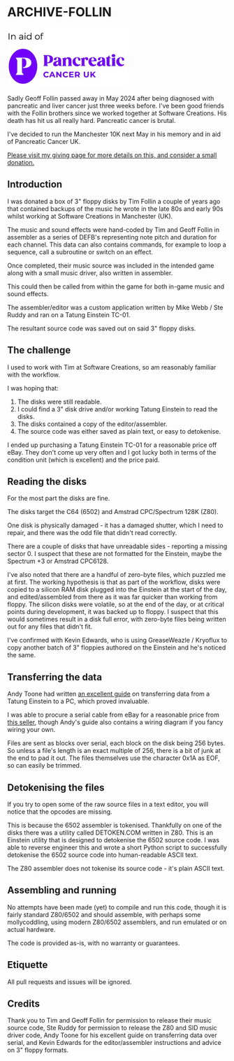 # ARCHIVE-FOLLIN

![In aid of Pancreatic Cancer UK](Resources/Images/pancreatic_cancer_uk_in_aid_of.png)

Sadly Geoff Follin passed away in May 2024 after being diagnosed with pancreatic and liver cancer just three weeks before. I've been good friends with the Follin brothers since we worked together at Software Creations. His death has hit us all really hard. Pancreatic cancer is brutal.

I've decided to run the Manchester 10K next May in his memory and in aid of Pancreatic Cancer UK.

[Please visit my giving page for more details on this, and consider a small donation.](https://www.justgiving.com/page/dean-belfield-1719662311154)

## Introduction

I was donated a box of 3" floppy disks by Tim Follin a couple of years ago that contained backups of the music he wrote in the late 80s and early 90s whilst working at Software Creations in Manchester (UK).

The music and sound effects were hand-coded by Tim and Geoff Follin in assembler as a series of DEFB's representing note pitch and duration for each channel. This data can also contains commands, for example to loop a sequence, call a subroutine or switch on an effect.

Once completed, their music source was included in the intended game along with a small music driver, also written in assembler.

This could then be called from within the game for both in-game music and sound effects.

The assembler/editor was a custom application written by Mike Webb / Ste Ruddy and ran on a Tatung Einstein TC-01.

The resultant source code was saved out on said 3" floppy disks.

## The challenge

I used to work with Tim at Software Creations, so am reasonably familiar with the workflow.

I was hoping that:

1. The disks were still readable.
2. I could find a 3" disk drive and/or working Tatung Einstein to read the disks.
3. The disks contained a copy of the editor/assembler.
4. The source code was either saved as plain text, or easy to detokenise.

I ended up purchasing a Tatung Einstein TC-01 for a reasonable price off eBay. They don't come up very often and I got lucky both in terms of the condition unit (which is excellent) and the price paid.

## Reading the disks

For the most part the disks are fine.

The disks target the C64 (6502) and Amstrad CPC/Spectrum 128K (Z80).

One disk is physically damaged - it has a damaged shutter, which I need to repair, and there was the odd file that didn't read correctly.

There are a couple of disks that have unreadable sides - reporting a missing sector 0. I suspect that these are not formatted for the Einstein, maybe the Spectrum +3 or Amstrad CPC6128.

I've also noted that there are a handful of zero-byte files, which puzzled me at first. The working hypothesis is that as part of the workflow, disks were copied to a silicon RAM disk plugged into the Einstein at the start of the day, and edited/assembled from there as it was far quicker than working from floppy. The silicon disks were volatile, so at the end of the day, or at critical points during development, it was backed up to floppy. I suspect that this would sometimes result in a disk full error, with zero-byte files being written out for any files that didn't fit.

I've confirmed with Kevin Edwards, who is using GreaseWeazle / Kryoflux to copy another batch of 3" floppies authored on the Einstein and he's noticed the same.

## Transferring the data

Andy Toone had written [an excellent guide](https://feertech.com/legion/retro/computer/2021/06/08/connecting-over-serial.html) on transferring data from a Tatung Einstein to a PC, which proved invaluable.

I was able to procure a serial cable from eBay for a reasonable price from [this seller](https://www.ebay.co.uk/str/avyork), though Andy's guide also contains a wiring diagram if you fancy wiring your own.

Files are sent as blocks over serial, each block on the disk being 256 bytes. So unless a file's length is an exact multiple of 256, there is a bit of junk at the end to pad it out. The files themselves use the character 0x1A as EOF, so can easily be trimmed.

## Detokenising the files

If you try to open some of the raw source files in a text editor, you will notice that the opcodes are missing.

This is because the 6502 assembler is tokenised. Thankfully on one of the disks there was a utility called DETOKEN.COM written in Z80. This is an Einstein utility that is designed to detokenise the 6502 source code. I was able to reverse engineer this and wrote a short Python script to successfully detokenise the 6502 source code into human-readable ASCII text.

The Z80 assembler does not tokenise its source code - it's plain ASCII text.

## Assembling and running

No attempts have been made (yet) to compile and run this code, though it is fairly standard Z80/6502 and should assemble, with perhaps some mollycoddling, using modern Z80/6502 assemblers, and run emulated or on actual hardware.

The code is provided as-is, with no warranty or guarantees.

## Etiquette

All pull requests and issues will be ignored.

## Credits

Thank you to Tim and Geoff Follin for permission to release their music source code, Ste Ruddy for permission to release the Z80 and SID music driver code, Andy Toone for his excellent guide on transferring data over serial, and Kevin Edwards for the editor/assembler instructions and advice on 3" floppy formats.